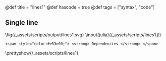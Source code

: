 @def title = "lines1"
@def hascode = true
@def tags = ["syntax", "code"]

## Single line
\fig{/_assets/scripts/output/lines1.svg}
\input{julia}{/_assets/scripts/lines1.jl}

~~~
<span style="color:#e53e00;"> <strong> Dependencies </strong> </span>
~~~
\prettyshow{/_assets/scripts/lines1}
